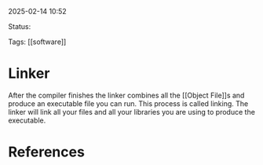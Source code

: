 2025-02-14 10:52 

Status:

Tags: [[software]] 

# Linker

After the compiler finishes the linker combines all the [[Object File]]s and produce an executable file you can run. This process is called linking. The linker will link all your files and all your libraries you are using to produce the executable. 
# References


